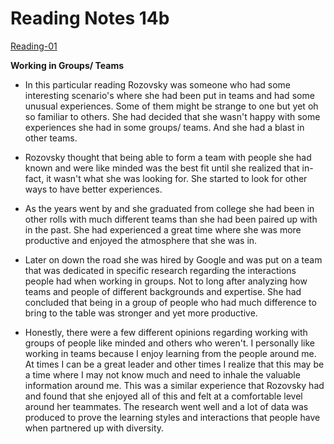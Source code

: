 # Reading Notes 14b      

[Reading-01](reading-notes.md)   

**Working in Groups/ Teams**  

- In this particular reading Rozovsky was someone who had some interesting scenario's where she had been put in teams and had some unusual experiences. Some of them might be strange to one but yet oh so familiar to others. She had decided that she wasn't happy with some experiences she had in some groups/ teams. And she had a blast in other teams.  

- Rozovsky thought that being able to form a team with people she had known and were like minded was the best fit until she realized that in-fact, it wasn't what she was looking for. She started to look for other ways to have better experiences.

- As the years went by and she graduated from college she had been in other rolls with much different teams than she had been paired up with in the past. She had experienced a great time where she was more productive and enjoyed the atmosphere that she was in.  

- Later on down the road she was hired by Google and was put on a team that was dedicated in specific research regarding the interactions people had when working in groups. Not to long after analyzing how teams and people of different backgrounds and expertise. She had concluded that being in a group of people who had much difference to bring to the table was stronger and yet more productive.   

- Honestly, there were a few different opinions regarding working with groups of people like minded and others who weren't. I personally like working in teams because I enjoy learning from the people around me. At times I can be a great leader and other times I realize that this may be a time where I may not know much and need to inhale the valuable information around me. This was a similar experience that Rozovsky had and found that she enjoyed all of this and felt at a comfortable level around her teammates. The research went well and a lot of data was produced to prove the learning styles and interactions that people have when partnered up with diversity.